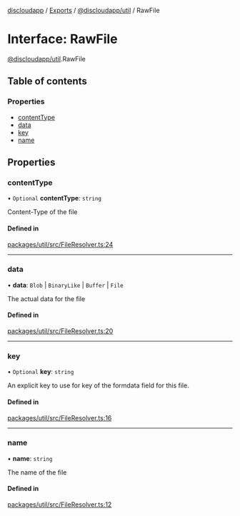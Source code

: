 [discloudapp](../README.md) / [Exports](../modules.md) / [@discloudapp/util](../modules/discloudapp_util.md) / RawFile

# Interface: RawFile

[@discloudapp/util](../modules/discloudapp_util.md).RawFile

## Table of contents

### Properties

- [contentType](discloudapp_util.RawFile.md#contenttype)
- [data](discloudapp_util.RawFile.md#data)
- [key](discloudapp_util.RawFile.md#key)
- [name](discloudapp_util.RawFile.md#name)

## Properties

### contentType

• `Optional` **contentType**: `string`

Content-Type of the file

#### Defined in

[packages/util/src/FileResolver.ts:24](https://github.com/discloud/discloud.app/blob/482fdb3/packages/util/src/FileResolver.ts#L24)

___

### data

• **data**: `Blob` \| `BinaryLike` \| `Buffer` \| `File`

The actual data for the file

#### Defined in

[packages/util/src/FileResolver.ts:20](https://github.com/discloud/discloud.app/blob/482fdb3/packages/util/src/FileResolver.ts#L20)

___

### key

• `Optional` **key**: `string`

An explicit key to use for key of the formdata field for this file.

#### Defined in

[packages/util/src/FileResolver.ts:16](https://github.com/discloud/discloud.app/blob/482fdb3/packages/util/src/FileResolver.ts#L16)

___

### name

• **name**: `string`

The name of the file

#### Defined in

[packages/util/src/FileResolver.ts:12](https://github.com/discloud/discloud.app/blob/482fdb3/packages/util/src/FileResolver.ts#L12)
